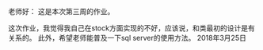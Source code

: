 老师好：
这是本次第三周的作业。

这次作业，我觉得我自己在stock方面实现的不好，应该说，和类最初的设计是有关系的。
此外，希望老师能普及一下sql server的使用方法。
2018年3月25日